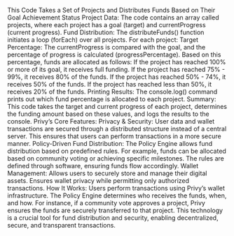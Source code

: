 This Code Takes a Set of Projects and Distributes Funds Based on Their Goal Achievement Status
Project Data:
The code contains an array called projects, where each project has a goal (target) and currentProgress (current progress).
Fund Distribution:
The distributeFunds() function initiates a loop (forEach) over all projects.
For each project:
Target Percentage: The currentProgress is compared with the goal, and the percentage of progress is calculated (progressPercentage).
Based on this percentage, funds are allocated as follows:
If the project has reached 100% or more of its goal, it receives full funding.
If the project has reached 75% - 99%, it receives 80% of the funds.
If the project has reached 50% - 74%, it receives 50% of the funds.
If the project has reached less than 50%, it receives 20% of the funds.
Printing Results:
The console.log() command prints out which fund percentage is allocated to each project.
Summary:
This code takes the target and current progress of each project, determines the funding amount based on these values, and logs the results to the console.
Privy’s Core Features:
Privacy & Security:
User data and wallet transactions are secured through a distributed structure instead of a central server. This ensures that users can perform transactions in a more secure manner.
Policy-Driven Fund Distribution:
The Policy Engine allows fund distribution based on predefined rules.
For example, funds can be allocated based on community voting or achieving specific milestones.
The rules are defined through software, ensuring funds flow accordingly.
Wallet Management:
Allows users to securely store and manage their digital assets.
Ensures wallet privacy while permitting only authorized transactions.
How It Works:
Users perform transactions using Privy’s wallet infrastructure.
The Policy Engine determines who receives the funds, when, and how.
For instance, if a community vote approves a project, Privy ensures the funds are securely transferred to that project.
This technology is a crucial tool for fund distribution and security, enabling decentralized, secure, and transparent transactions.